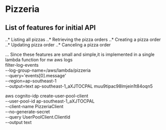 # Pizzeria

## List of features for initial API
..* Listing all pizzas
..* Retrieving the pizza orders
..* Creating a pizza order
..* Updating pizza order
..* Canceling a pizza order

... Since these features are small and simple,it is implemented in a single lambda function for nw
aws logs \
filter-log-events \
--log-group-name=/aws/lambda/pizzeria \
--query='events[0].message' \
--region=ap-southeast-1 \
--output=text
ap-southeast-1_aXJTOCPAL
muu9tipac98lmjein1t84oqn5

aws cognito-idp create-user-pool-client \
--user-pool-id ap-southeast-1_aXJTOCPAL \
--client-name PizzeriaClient \
--no-generate-secret \
--query UserPoolClient.ClientId \
--output text